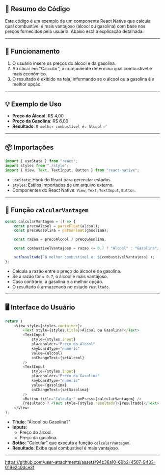## 📝 Resumo do Código

Este código é um exemplo de um componente React Native que calcula qual combustível é mais vantajoso (álcool ou gasolina) com base nos preços fornecidos pelo usuário. Abaixo está a explicação detalhada:

---

## 🚀 Funcionamento

1. O usuário insere os preços do álcool e da gasolina.
2. Ao clicar em "Calcular", o componente determina qual combustível é mais econômico.
3. O resultado é exibido na tela, informando se o álcool ou a gasolina é a melhor opção.

---

## 💡 Exemplo de Uso

- **Preço do Álcool**: R$ 4,00
- **Preço da Gasolina**: R$ 6,00
- **Resultado**: `O melhor combustível é: Álcool` ✅

---

## 📦 Importações

```javascript
import { useState } from "react";
import styles from "./style";
import { View, Text, TextInput, Button } from "react-native";
```

- `useState`: Hook do React para gerenciar estados.
- `styles`: Estilos importados de um arquivo externo.
- Componentes do React Native: `View`, `Text`, `TextInput`, `Button`.

---

## 🧮 Função `calcularVantagem`

```javascript
const calcularVantagem = () => {
    const precoAlcool = parseFloat(alcool);
    const precoGasolina = parseFloat(gasolina);

    const razao = precoAlcool / precoGasolina;

    const combustivelVantajoso = razao <= 0.7 ? "Álcool" : "Gasolina";

    setResultado(`O melhor combustível é: ${combustivelVantajoso}`);
};
```

- Calcula a razão entre o preço do álcool e da gasolina.
- Se a razão for `≤ 0.7`, o álcool é mais vantajoso.
- Caso contrário, a gasolina é a melhor opção.
- O resultado é armazenado no estado `resultado`.

---

## 🖥️ Interface do Usuário

```javascript
return (
    <View style={styles.container}>
        <Text style={styles.title}>Álcool ou Gasolina?</Text>
        <TextInput
            style={styles.input}
            placeholder="Preço do Álcool"
            keyboardType="numeric"
            value={alcool}
            onChangeText={setAlcool}
        />
        <TextInput
            style={styles.input}
            placeholder="Preço da Gasolina"
            keyboardType="numeric"
            value={gasolina}
            onChangeText={setGasolina}
        />
        <Button title="Calcular" onPress={calcularVantagem} />
        {resultado ? <Text style={styles.resultado}>{resultado}</Text> : null}
    </View>
);
```

- **Título**: "Álcool ou Gasolina?"
- **Inputs**:
  - Preço do álcool.
  - Preço da gasolina.
- **Botão**: "Calcular" que executa a função `calcularVantagem`.
- **Resultado**: Exibe qual combustível é mais vantajoso.

---



https://github.com/user-attachments/assets/94c36a10-69b2-4507-9433-019e2c0dce3f

